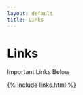 ```yaml
---
layout: default
title: Links
---
```


<h1>Links</h1>
<p>Important Links Below</p>

{% include links.html %}
